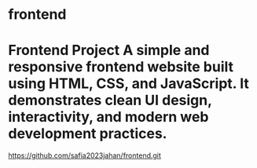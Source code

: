 # frontend
# Frontend Project  A simple and responsive frontend website built using HTML, CSS, and JavaScript.   It demonstrates clean UI design, interactivity, and modern web development practices.    
https://github.com/safia2023jahan/frontend.git
